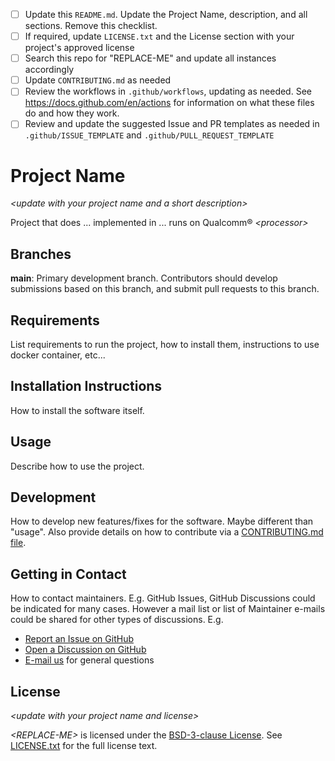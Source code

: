 - [ ] Update this `README.md`. Update the Project Name, description, and all sections. Remove this checklist.
- [ ] If required, update `LICENSE.txt` and the License section with your project's approved license
- [ ] Search this repo for "REPLACE-ME" and update all instances accordingly
- [ ] Update `CONTRIBUTING.md` as needed
- [ ] Review the workflows in `.github/workflows`, updating as needed. See https://docs.github.com/en/actions for information on what these files do and how they work.
- [ ] Review and update the suggested Issue and PR templates as needed in `.github/ISSUE_TEMPLATE` and `.github/PULL_REQUEST_TEMPLATE`

# Project Name

*\<update with your project name and a short description\>*

Project that does ... implemented in ... runs on Qualcomm® *\<processor\>*

## Branches

**main**: Primary development branch. Contributors should develop submissions based on this branch, and submit pull requests to this branch.

## Requirements

List requirements to run the project, how to install them, instructions to use docker container, etc...

## Installation Instructions

How to install the software itself.

## Usage

Describe how to use the project.

## Development

How to develop new features/fixes for the software. Maybe different than "usage". Also provide details on how to contribute via a [CONTRIBUTING.md file](CONTRIBUTING.md).

## Getting in Contact

How to contact maintainers. E.g. GitHub Issues, GitHub Discussions could be indicated for many cases. However a mail list or list of Maintainer e-mails could be shared for other types of discussions. E.g.

* [Report an Issue on GitHub](../../issues)
* [Open a Discussion on GitHub](../../discussions)
* [E-mail us](mailto:REPLACE-ME@qti.qualcomm.com) for general questions

## License

*\<update with your project name and license\>*

*\<REPLACE-ME\>* is licensed under the [BSD-3-clause License](https://spdx.org/licenses/BSD-3-Clause.html). See [LICENSE.txt](LICENSE.txt) for the full license text.
